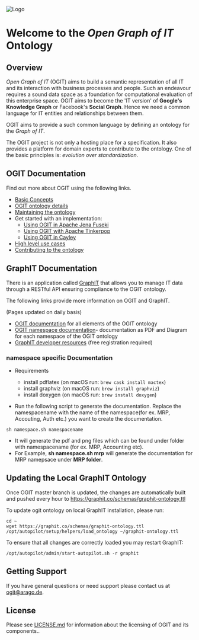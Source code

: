 ![Logo](/docs/images/OGIT_Logo.jpg)
# Welcome to the _Open Graph of IT_ Ontology

## Overview

_Open Graph of IT_ (OGIT) aims to build a semantic representation of all IT and its interaction with business processes and people.
Such an endeavour requires a sound data space as a foundation for computational evaluation of this enterprise space.
OGIT aims to become the 'IT version' of **Google's Knowledge Graph** or Facebook's **Social Graph**.
Hence we need a common language for IT entities and relationships between them.

OGIT aims to provide a such common language by defining an ontology for the _Graph of IT_.

The OGIT project is not only a hosting place for a specification. It also
provides a platform for domain experts to contribute to the ontology.
One of the basic principles is: _evolution over standardization_.

## OGIT Documentation

Find out more about OGIT using the following links.

* [Basic Concepts](https://github.com/arago/OGIT/wiki/Basic-Concepts)
* [OGIT ontology details](https://github.com/arago/OGIT/wiki/OGIT-ontology-details)
* [Maintaining the ontology](https://github.com/arago/OGIT/wiki/Maintaining-the-ontology)
* Get started with an implementation:
	+ [Using OGIT in Apache Jena Fuseki](https://github.com/arago/OGIT/wiki/Using-Fuseki)
	+ [Using OGIT with Apache Tinkerpop](https://github.com/arago/OGIT/wiki/Using-Tinkerpop)
	+ [Using OGIT in Cayley](https://github.com/arago/OGIT/wiki/Using-Cayley)
* [High level use cases](https://github.com/arago/OGIT/wiki/High-level-use-cases)
* [Contributing to the ontology](https://github.com/arago/OGIT/wiki/Contributing)

## GraphIT Documentation

There is an application called [GraphIT](https://graphit.co) that allows you to
manage IT data through a RESTful API ensuring compliance to the OGIT ontology.

The following links provide more information on OGIT and GraphIT.

(Pages updated on daily basis)

* [OGIT documentation](https://arago.github.io/OGIT/) for all elements of the OGIT ontology
* [OGIT namespace documentation](https://arago.github.io/OGIT/downloads)- documentation as PDF and Diagram for each namespace of the OGIT ontology
* [GraphIT developer resources](https://docs.hiro.arago.co) (free registration required)

### namespace specific Documentation
* Requirements
  + install pdflatex (on macOS run: `brew cask install mactex`)
  + install graphviz (on macOS run: `brew install graphviz`)
  + install doxygen (on macOS run: `brew install doxygen`)

* Run the following script to generate the documentation. Replace the namespacename with the name of the namespace(for ex. MRP, Accouting, Auth etc.) you want to create the documentation.  
````
sh namespace.sh namespacename
````
* It will generate the pdf and png files which can be found under folder with namespacename (for ex. MRP, Accounting etc). 
* For Example, **sh namespace.sh mrp** will generate the documentation for MRP namepsace under **MRP folder**.
## Updating the Local GraphIT Ontology

Once OGIT master branch is updated, the changes are automatically built and pushed every hour to
https://graphit.co/schemas/graphit-ontology.ttl

To update ogit ontology on local GraphIT installation, please run:

```
cd ~
wget https://graphit.co/schemas/graphit-ontology.ttl
/opt/autopilot/setup/helpers/load_ontology ~/graphit-ontology.ttl
```

To ensure that all changes are correctly loaded you may restart GraphIT:
```
/opt/autopilot/admin/start-autopilot.sh -r graphit
```

## Getting Support

If you have general questions or need support please contact us at <ogit@arago.de>.

## License

Please see [LICENSE.md](LICENSE.md) for information about the licensing of OGIT and its components..








